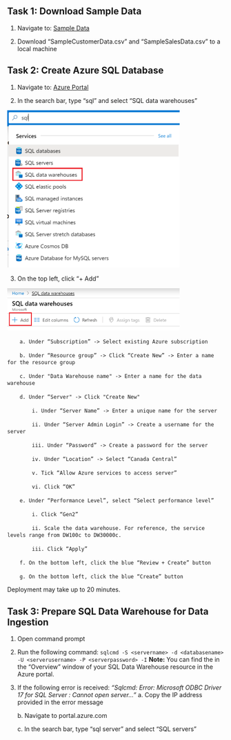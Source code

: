 ##  Task 1: Download Sample Data

 1. Navigate to: [Sample Data](https://github.com/matthewrodin/AzureAnalysisServices-SlidingWindowPartitioning/tree/master/Sample%20Data)
 
 2. Download “SampleCustomerData.csv” and “SampleSalesData.csv” to a local machine


##  Task 2: Create Azure SQL Database

 1. Navigate to: [Azure Portal](https://portal.azure.com/)
 
 2. In the search bar, type “sql” and select “SQL data warehouses”
 <img src="./Pictures/aas1.png" width="400">

 3. On the top left, click “+ Add”
 <img src="./Pictures/aas2.png" width="400">

 		a. Under “Subscription” -> Select existing Azure subscription

 		b. Under “Resource group” -> Click “Create New” -> Enter a name for the resource group

 		c. Under "Data Warehouse name" -> Enter a name for the data warehouse

 		d. Under “Server" -> Click "Create New"

 			i. Under “Server Name” -> Enter a unique name for the server

 			ii. Under “Server Admin Login” -> Create a username for the server

 			iii. Under “Password” -> Create a password for the server

 			iv. Under “Location” -> Select “Canada Central”

 			v. Tick “Allow Azure services to access server”

 			vi. Click “OK”

 		e. Under “Performance Level”, select “Select performance level”

 			i. Click “Gen2”

 			ii. Scale the data warehouse. For reference, the service levels range from DW100c to DW30000c. 

 			iii. Click “Apply”

 		f. On the bottom left, click the blue “Review + Create” button

 		g. On the bottom left, click the blue “Create” button

Deployment may take up to 20 minutes.

##  Task 3: Prepare SQL Data Warehouse for Data Ingestion
1. Open command prompt
2. Run the following command:
`sqlcmd -S <servername> -d <databasename> -U <serverusername> -P <serverpassword> -I`
**Note:** You can find the <servername> in the “Overview” window of your SQL Data Warehouse resource in the Azure portal.
3. If the following error is received: *“Sqlcmd: Error: Microsoft ODBC Driver 17 for SQL Server : Cannot open server…”*
	a.	Copy the IP address provided in the error message

	b.	Navigate to portal.azure.com
	
	c.	In the search bar, type “sql server” and select “SQL servers”




